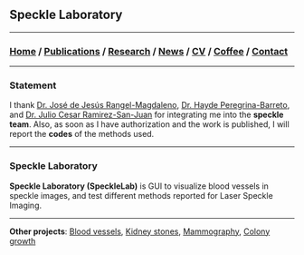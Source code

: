 ## Speckle Laboratory 

---
###  [Home](/index) / [Publications](/publications) / [Research](/research) / [News](/news) / [CV](/brief_cv) / [Coffee](/coffee) / [Contact](/contact)
---

### Statement 

I thank [Dr. José de Jesús Rangel-Magdaleno](https://scholar.google.es/citations?user=aBNkfEsAAAAJ&hl=es), [Dr. Hayde Peregrina-Barreto](https://scholar.google.es/citations?user=Wh2blp0AAAAJ&hl=es), and [Dr. Julio Cesar Ramirez-San-Juan](https://scholar.google.es/citations?user=xN03bqgAAAAJ&hl=es) for integrating me into the **speckle team**. Also, as soon as I have authorization and the work is published, I will report the **codes** of the methods used.

---



### Speckle Laboratory 

**Speckle Laboratory (SpeckleLab)** is GUI to visualize blood vessels in speckle images, and test different methods reported for Laser Speckle Imaging. 



---


**Other projects**:  [Blood vessels](/bloodvessels), [Kidney stones](/kidneystones), [Mammography](/mammography), [Colony growth](/colonygrowth)

